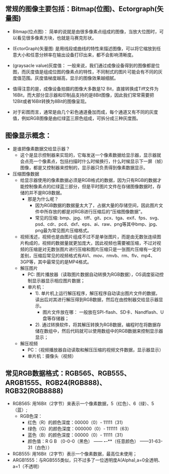 ## 常规的图像主要包括：Bitmap(位图)、Ectorgraph(矢量图)  

  - Bitmap(位点图)： 简单的说就是由很多像素点组成的图像，当放大位图时，可以看见很多像素方块，也就是马赛克形状。  
  
  - (EctorGraph)矢量图: 是用线段或曲线的特性来描述图像，可以将它缩放到任意大小和任意分辨率在输出设备打印出来，都不会影响清晰度。  
  
  - (graysacle value)灰度值： 一般来说，我们通过成像设备得到的图像都是位图，而灰度值是组成位图的像素点的特性，不同制式的图片可能会有不同的灰度值范围。灰度值梯度越高，显示的图像效果越细腻。  
  
  - 值得注意的是，成像设备拍摄的图像大多数是12 Bit，直接转换成Tiff文件为16Bit，而大部分显示器和印制品支持的是8Bit图像，因此我们常常需要把12Bit或者16Bit转换为8Bit的图像呈现。  
  
  - 对于彩图而言，通常是由几个彩色通道叠加而成，每个通道又有不同的灰度值，例如RGB图像是由红绿蓝三原色组成，可拆分成三种灰度图。  


## 图像显示概念：  
  - 是谁把像素数据交给显示器？  
    - 这个是显示控制器来实现的，它每发送一个像素数据给显示器，显示器就会点亮一个像素点，包括扫描时什么时候换行，什么时候显示下一屏（帧）图像，都是又控制器来控制的，显示器只负责得到像素数据显示。  
  - 压缩图像数据  
    - 给显示器使用的像素数据必须是RGB格式的数据，因为只有RGB的数据才能控制像素点的红绿蓝三部分，但是平时图片文件在存储图像数据时，存储的并不是RGB数据。
      - 那是为什么呢？  
        - 因为RGB数据的数据量太大了，占据大量的存储空间，因此图片文件中所存放的都是对RGB进行压缩后的“压缩图像数据”。  
        - 常见的压缩: bmp、jpg、tiff、git、pcx、tga、exif、fps、svg、psd、cdr、pcd、dxf、eps、ai、raw、png等其中bmp、jpg、png最为常见图片压缩格式。  
    - 视频浅述，视频也是由图片组成不过不是单张图片，而是由无数张连续图片构成的，视频的数据量就更加庞大，因此视频也需要被压缩，不过对视频的压缩是对无数张图片进行压缩和图片压缩只是一张图片压缩有一定的差别，压缩后常见的视频格式有AVI、mov、rmvb、rm、flv、mp4、3GP等，其中最常见的是MP4格式。  
    - 解压图片  
      - PC: 图片播放器（读取图片数据自动转换为RGB数据），OS调度驱动控制显示器显示相应图片数据；  
      - 单片机：
        - 1). 单片机上运行解压程序，解压程序自动读出图片文件的数据，读出后对其进行解压得到RGB数据，然后在由控制器交给显示器显示。  
          - 图片文件放在哪： 一般放在SPI-flash、SD卡、Nandflash、U盘等存储器；  
        - 2). 通过转换软件，将其解压转换为RGB数据，编程时在将数据存储在数组中，然后代码就可以使用数组中的RGB数据来控制显示器显示； 
    - 解压视频  
      - PC：（视频播放器自动读取和解压压缩的视频文件数据，显示器显示）  
      - 单片机：摄像头（视频）  
      
## 常见RGB数据格式：RGB565、RGB555、ARGB1555、RGB24(RGB888)、RGB32(RGB8888)  
  - RGB565: 用16Bit（2字节）来表示一个像素数据，5（红色）、6（绿）、5（蓝）;  
    - RGB色深：  
      - 红色（R）的颜色深度：00000（0）- 11111（31）  
      - 绿色（G）的颜色深度：000000（0）- 111111（63）  
      - 蓝色（B）的颜色深度：00000（0）- 11111（31）  
      - 颜色值：R  G  B （0-0-0（黑色） —— **-**-**（任意颜色） ——31-63-31（白色））  
  - RGB555: 用16Bit（2字节）表示一个像素数据，最高位未使用；  
  - ARGB1555：与RGB555类似，只不过多了一位透明度A(Alpha),a=0全透明、a=1（不透明）  
      
      
      
      
      
      
      
      
      
      
      
      
      
      
      
      
      
      
      
        
